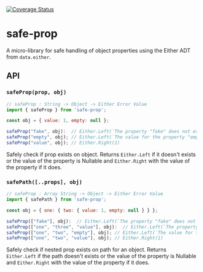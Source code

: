 [![Coverage Status](https://coveralls.io/repos/github/wking-io/safe-prop/badge.svg?branch=master)](https://coveralls.io/github/wking-io/safe-prop?branch=master)

# safe-prop

A micro-library for safe handling of object properties using the Either ADT from `data.either`.

## API

### `safeProp(prop, obj)`

```js
// safeProp : String -> Object -> Either Error Value
import { safeProp } from 'safe-prop';

const obj = { value: 1, empty: null };

safeProp("fake", obj):  // Either.Left(`The property "fake" does not exist on the passed in object.`)
safeProp("empty", obj); // Either.Left(`The value for the property "empty" is either null or undefined on the passed in object.`)
safeProp("value", obj); // Either.Right(1)
```

Safely check if prop exists on object. Returns `Either.Left` if it doesn't exists or the value of the property is Nullable and `Either.Right` with the value of the property if it does.

### `safePath([..props], obj)`

```js
// safeProp : Array String -> Object -> Either Error Value
import { safePath } from 'safe-prop';

const obj = { one: { two: { value: 1, empty: null } } };

safeProp(["fake"], obj):  // Either.Left(`The property "fake" does not exist on the passed in object.`)
safeProp(["one", "three", "value"], obj):  // Either.Left(`The property "three" does not exist on the passed in object.`)
safeProp(["one", "two", "empty"], obj); // Either.Left(`The value for the property "empty" is either null or undefined on the passed in object.`)
safeProp(["one", "two", "value"], obj); // Either.Right(1)
```

Safely check if nested prop exists on path for an object. Returns `Either.Left` if the path doesn't exists or the value of the property is Nullable and `Either.Right` with the value of the property if it does.